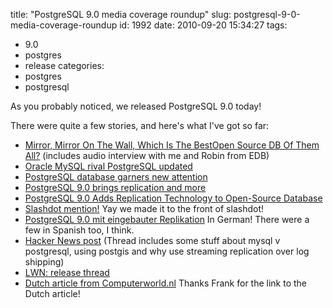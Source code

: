 title: "PostgreSQL 9.0 media coverage roundup"
slug: postgresql-9-0-media-coverage-roundup
id: 1992
date: 2010-09-20 15:34:27
tags: 
- 9.0
- postgres
- release
categories: 
- postgres
- postgresql

As you probably noticed, we released PostgreSQL 9.0 today!

There were quite a few stories, and here's what I've got so far: 

*   [Mirror, Mirror On The Wall, Which Is The BestOpen Source DB Of Them All?](http://www.networkworld.com/community/node/66469) (includes audio interview with me and Robin from EDB)
*   [Oracle MySQL rival PostgreSQL updated](http://news.idg.no/cw/art.cfm?id=2FF3CABD-1A64-67EA-E4413921829A608A)
*   [PostgreSQL database garners new attention](http://www.sdtimes.com/POSTGRESQL_DATABASE_GARNERS_NEW_ATTENTION/By_David_Rubinstein/About_DATABASES_and_POSTGRESQL/34661)
*   [PostgreSQL 9.0 brings replication and more](http://www.h-online.com/open/news/item/PostgreSQL-9-0-brings-replication-and-more-1082376.html)
*   [PostgreSQL 9.0 Adds Replication Technology to Open-Source Database](http://www.eweek.com/index2.php?option=content&task=view&id=63493&pop=1&hide_ads=1&page=0&hide_js=1&catid=21)
*   [Slashdot mention!](http://developers.slashdot.org/story/10/09/20/2219254/PostgreSQL-90-Released) Yay we made it to the front of slashdot!
*   [PostgreSQL 9.0 mit eingebauter Replikation](http://www.heise.de/newsticker/meldung/PostgreSQL-9-0-mit-eingebauter-Replikation-1081820.html) In German!  There were a few in Spanish too, I think.
*   [Hacker News post](http://news.ycombinator.com/item?id=1708751) (Thread includes some stuff about mysql v postgresql, using postgis and why use streaming replication over log shipping)
*   [LWN: release thread](http://lwn.net/Articles/406194/)
*   [Dutch article from Computerworld.nl](http://www.computable.nl/artikel/ict_topics/open_source/3524164/1277105/nieuwe-versie-van-postgresql-vrijgegeven.html) Thanks Frank for the link to the Dutch article!
